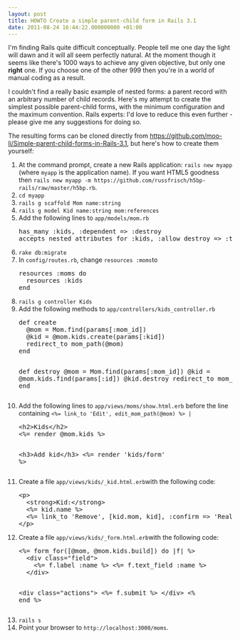 ```yaml
---
layout: post
title: HOWTO Create a simple parent-child form in Rails 3.1
date: 2011-08-24 16:44:22.000000000 +01:00
---
```

I'm finding Rails quite difficult conceptually. People tell me one day the light will dawn and it will all seem perfectly natural. At the moment though it seems like there's 1000 ways to achieve any given objective, but only one <strong>right</strong> one. If you choose one of the other 999 then you're in a world of manual coding as a result.

I couldn't find a really basic example of nested forms: a parent record with an arbitrary number of child records. Here's my attempt to create the simplest possible parent-child forms, with the minimum configuration and the maximum convention. Rails experts: I'd love to reduce this even further - please give me any suggestions for doing so.

The resulting forms can be cloned directly from <a href="https://github.com/moo-li/Simple-parent-child-forms-in-Rails-3.1">https://github.com/moo-li/Simple-parent-child-forms-in-Rails-3.1</a>, but here's how to create them yourself:
<ol>
	<li>At the command prompt, create a new Rails application:
<code>rails new myapp</code> (where <code>myapp</code> is the application name). If you want HTML5
goodness then <code>rails new myapp -m https://github.com/russfrisch/h5bp-rails/raw/master/h5bp.rb</code>.</li>
	<li><code>cd myapp</code></li>
	<li><code>rails g scaffold Mom name:string</code></li>
	<li><code>rails g model Kid name:string mom:references</code></li>
	<li>Add the following lines to <code>app/models/mom.rb</code>
<pre>has_many :kids, :dependent =&gt; :destroy
accepts_nested_attributes_for :kids, :allow_destroy =&gt; :true</pre>
</li>
	<li><code>rake db:migrate</code></li>
	<li>In <code>config/routes.rb</code>, change <code>resources :moms</code>to
<pre>resources :moms do
  resources :kids
end</pre>
</li>
	<li><code>rails g controller Kids</code></li>
	<li>Add the following methods to <code>app/controllers/kids_controller.rb</code>
<pre>def create
  @mom = Mom.find(params[:mom_id])
  @kid = @mom.kids.create(params[:kid])
  redirect_to mom_path(@mom)
end

def destroy
  @mom = Mom.find(params[:mom_id])
  @kid = @mom.kids.find(params[:id])
  @kid.destroy
  redirect_to mom_path(@mom)
end</pre>
</li>
	<li>Add the following lines to <code>app/views/moms/show.html.erb</code> before the line
containing <code>&lt;%= link_to 'Edit', edit_mom_path(@mom) %&gt; |</code>
<pre>&lt;h2&gt;Kids&lt;/h2&gt;
&lt;%= render @mom.kids %&gt;

&lt;h3&gt;Add kid&lt;/h3&gt;
&lt;%= render 'kids/form' %&gt;</pre>
</li>
	<li>Create a file <code>app/views/kids/_kid.html.erb</code>with the following code:
<pre>&lt;p&gt;
  &lt;strong&gt;Kid:&lt;/strong&gt;
  &lt;%= kid.name %&gt;
  &lt;%= link_to 'Remove', [kid.mom, kid], :confirm =&gt; 'Really remove kid?', :method =&gt; :delete %&gt;
&lt;/p&gt;</pre>
</li>
	<li>Create a file <code>app/views/kids/_form.html.erb</code>with the following code:
<pre>&lt;%= form_for([@mom, @mom.kids.build]) do |f| %&gt;
  &lt;div class="field"&gt;
    &lt;%= f.label :name %&gt; &lt;%= f.text_field :name %&gt;
  &lt;/div&gt;

  &lt;div class="actions"&gt;
    &lt;%= f.submit %&gt;
  &lt;/div&gt;
&lt;% end %&gt;</pre>
</li>
	<li><code>rails s</code></li>
	<li>Point your browser to <code>http://localhost:3000/moms</code>.</li>
</ol>
